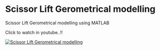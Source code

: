 # Scissor Lift Gerometrical modelling

Scissor Lift Gerometrical modelling using MATLAB

Click to watch in youtube..!!

[![Scissor Lift Gerometrical modelling](https://img.youtube.com/vi/xFWob1uUYV8/0.jpg)](https://www.youtube.com/watch?v=xFWob1uUYV8)
